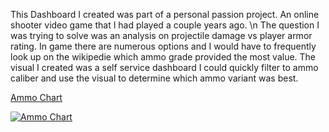 This Dashboard I created was part of a personal passion project. An online shooter video game that I had played a couple years ago. \n
The question I was trying to solve was an analysis on projectile damage vs player armor rating. 
In game there are numerous options and I would have to frequently look up on the wikipedie which ammo grade 
provided the most value. The visual I created was a self service dashboard I could quickly filter to ammo caliber and use the visual to determine which ammo variant was best.

[Ammo Chart](https://public.tableau.com/app/profile/sal.barnao/viz/EFTAmmoChart/AmmoChart)

<div class='tableauPlaceholder' id='viz1712637489631' style='position: relative'><noscript><a href='#'><img alt='Ammo Chart ' src='https:&#47;&#47;public.tableau.com&#47;static&#47;images&#47;EF&#47;EFTAmmoChart&#47;AmmoChart&#47;1_rss.png' style='border: none' /></a></noscript><object class='tableauViz'  style='display:none;'><param name='host_url' value='https%3A%2F%2Fpublic.tableau.com%2F' /> <param name='embed_code_version' value='3' /> <param name='site_root' value='' /><param name='name' value='EFTAmmoChart&#47;AmmoChart' /><param name='tabs' value='no' /><param name='toolbar' value='yes' /><param name='static_image' value='https:&#47;&#47;public.tableau.com&#47;static&#47;images&#47;EF&#47;EFTAmmoChart&#47;AmmoChart&#47;1.png' /> <param name='animate_transition' value='yes' /><param name='display_static_image' value='yes' /><param name='display_spinner' value='yes' /><param name='display_overlay' value='yes' /><param name='display_count' value='yes' /><param name='language' value='en-US'

